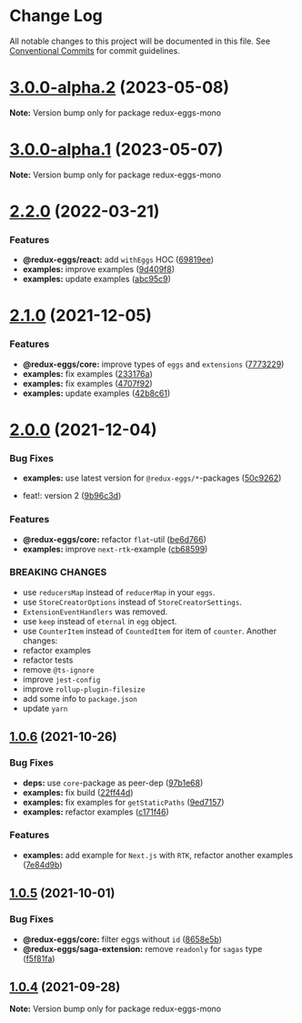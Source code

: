 # Change Log

All notable changes to this project will be documented in this file.
See [Conventional Commits](https://conventionalcommits.org) for commit guidelines.

# [3.0.0-alpha.2](https://github.com/fostyfost/redux-eggs/compare/v3.0.0-alpha.1...v3.0.0-alpha.2) (2023-05-08)

**Note:** Version bump only for package redux-eggs-mono

# [3.0.0-alpha.1](https://github.com/fostyfost/redux-eggs/compare/v3.0.0-alpha.0...v3.0.0-alpha.1) (2023-05-07)

**Note:** Version bump only for package redux-eggs-mono

# [2.2.0](https://github.com/fostyfost/redux-eggs/compare/v2.1.0...v2.2.0) (2022-03-21)

### Features

- **@redux-eggs/react:** add `withEggs` HOC ([69819ee](https://github.com/fostyfost/redux-eggs/commit/69819eea2f8f52b61b84fd6dd8d793de57884f94))
- **examples:** improve examples ([9d409f8](https://github.com/fostyfost/redux-eggs/commit/9d409f835d46ad786562777e77a10a0d560b930d))
- **examples:** update examples ([abc95c9](https://github.com/fostyfost/redux-eggs/commit/abc95c9c8dc56d3d15a384572798a09cf9067438))

# [2.1.0](https://github.com/fostyfost/redux-eggs/compare/v2.0.0...v2.1.0) (2021-12-05)

### Features

- **@redux-eggs/core:** improve types of `eggs` and `extensions` ([7773229](https://github.com/fostyfost/redux-eggs/commit/77732292feaee0e3ddf741e42f57dacdc94f51b2))
- **examples:** fix examples ([233176a](https://github.com/fostyfost/redux-eggs/commit/233176a46f897fe11de35fa6bff8f722b0c15d7a))
- **examples:** fix examples ([4707f92](https://github.com/fostyfost/redux-eggs/commit/4707f924deb7da84ebd7eb0a59ec2807b509c43f))
- **examples:** update examples ([42b8c61](https://github.com/fostyfost/redux-eggs/commit/42b8c611c3e8bdd4f16b36ddb2602b3f70433ff0))

# [2.0.0](https://github.com/fostyfost/redux-eggs/compare/v1.0.6...v2.0.0) (2021-12-04)

### Bug Fixes

- **examples:** use latest version for `@redux-eggs/*`-packages ([50c9262](https://github.com/fostyfost/redux-eggs/commit/50c92627aeaf3c623a7b5d4ac6016c28d937e64c))

- feat!: version 2 ([9b96c3d](https://github.com/fostyfost/redux-eggs/commit/9b96c3d764513b68938fffebe785b0d9dd015a50))

### Features

- **@redux-eggs/core:** refactor `flat`-util ([be6d766](https://github.com/fostyfost/redux-eggs/commit/be6d7665d49552bf19d54bc81556e23e2c6dd048))
- **examples:** improve `next-rtk`-example ([cb68599](https://github.com/fostyfost/redux-eggs/commit/cb68599b03170276182e29f00ba4a62c84e7b2c9))

### BREAKING CHANGES

- use `reducersMap` instead of `reducerMap` in your `eggs`.
- use `StoreCreatorOptions` instead of `StoreCreatorSettings`.
- `ExtensionEventHandlers` was removed.
- use `keep` instead of `eternal` in `egg` object.
- use `CounterItem` instead of `CountedItem` for item of `counter`.
  Another changes:
- refactor examples
- refactor tests
- remove `@ts-ignore`
- improve `jest-config`
- improve `rollup-plugin-filesize`
- add some info to `package.json`
- update `yarn`

## [1.0.6](https://github.com/fostyfost/redux-eggs/compare/v1.0.5...v1.0.6) (2021-10-26)

### Bug Fixes

- **deps:** use `core`-package as peer-dep ([97b1e68](https://github.com/fostyfost/redux-eggs/commit/97b1e688a90493cec34989b8d906ab6628a6a232))
- **examples:** fix build ([22ff44d](https://github.com/fostyfost/redux-eggs/commit/22ff44de6d3184f5ed8cb8f93a9759b2f986e5da))
- **examples:** fix examples for `getStaticPaths` ([9ed7157](https://github.com/fostyfost/redux-eggs/commit/9ed715752a2c105564d39784cffb8f9803a71e17))
- **examples:** refactor examples ([c171f46](https://github.com/fostyfost/redux-eggs/commit/c171f46df1a625c5d120584ccc23453b092755e1))

### Features

- **examples:** add example for `Next.js` with `RTK`, refactor another examples ([7e84d9b](https://github.com/fostyfost/redux-eggs/commit/7e84d9bd3536690d79bf5253e176b8e9e5222236))

## [1.0.5](https://github.com/fostyfost/redux-eggs/compare/v1.0.4...v1.0.5) (2021-10-01)

### Bug Fixes

- **@redux-eggs/core:** filter eggs without `id` ([8658e5b](https://github.com/fostyfost/redux-eggs/commit/8658e5bc2ecc979018db3d449fc0c928529c36e1))
- **@redux-eggs/saga-extension:** remove `readonly` for `sagas` type ([f5f81fa](https://github.com/fostyfost/redux-eggs/commit/f5f81fa95e6bdce43f918505bca26149b9264631))

## [1.0.4](https://github.com/fostyfost/redux-eggs/compare/v1.0.3...v1.0.4) (2021-09-28)

**Note:** Version bump only for package redux-eggs-mono
